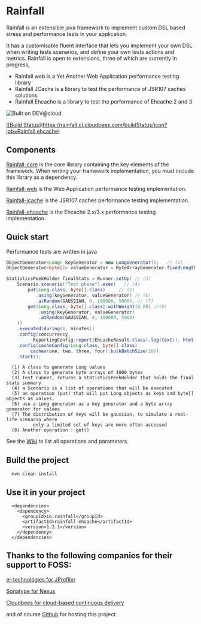 Rainfall
========

Rainfall is an extensible java framework to implement custom DSL based stress and performance tests in your application.

It has a customisable fluent interface that lets you implement your own DSL when writing tests scenarios, and define your own tests actions and metrics.
Rainfall is open to extensions, three of which are currently in progress,
- Rainfall web is a Yet Another Web Application performance testing library
- Rainfall JCache is a library to test the performance of JSR107 caches solutions
- Rainfall Ehcache is a library to test the performance of Ehcache 2 and 3

![Built on DEV@cloud](https://www.cloudbees.com/sites/default/files/styles/large/public/Button-Built-on-CB-1.png?itok=3Tnkun-C)

[![Build Status](https://rainfall.ci.cloudbees.com/buildStatus/icon?job=Rainfall ehcache)](https://rainfall.ci.cloudbees.com/job/Rainfall%20ehcache/)

Components
----------
[Rainfall-core](https://github.com/aurbroszniowski/Rainfall-core) is the core library containing the key elements of the framework.
 When writing your framework implementation, you must include this library as a dependency.

[Rainfall-web](https://github.com/aurbroszniowski/Rainfall-web) is the Web Application performance testing implementation.

[Rainfall-jcache](https://github.com/aurbroszniowski/Rainfall-jcache) is the JSR107 caches performance testing implementation.

[Rainfall-ehcache](https://github.com/aurbroszniowski/Rainfall-ehcache) is the Ehcache 2.x/3.x performance testing implementation.


Quick start
-----------

Performance tests are written in java

```java
ObjectGenerator<Long> keyGenerator = new LongGenerator();   // (1)  
ObjectGenerator<byte[]> valueGenerator = ByteArrayGenerator.fixedLength(1000); // (2)

StatisticsPeekHolder finalStats = Runner.setUp( // (3) 
    Scenario.scenario("Test phase").exec(   // (4)
        put(Long.class, byte[].class)     // (5)   
           .using(keyGenerator, valueGenerator) // (6)
           .atRandom(GAUSSIAN, 0, 100000, 5000), // (7)
        get(Long.class, byte[].class).withWeight(0.80) //(8)
            .using(keyGenerator, valueGenerator)
            .atRandom(GAUSSIAN, 0, 100000, 5000)
    ))
    .executed(during(1, minutes))
    .config(concurrency, 
          ReportingConfig.report(EhcacheResult.class).log(text(), html()).summary(text()))
    .config(cacheConfig(Long.class, byte[].class)
        .caches(one, two, three, four).bulkBatchSize(10))
    .start();
```
 
```text
  (1) A class to generate Long values
  (2) A class to generate byte arrays of 1000 bytes
  (3) Test runner, returns a StatisticsPeekHolder that holds the final stats summary
  (4) a Scenario is a list of operations that will be executed
  (5) an operation (put) that will put Long objects as keys and byte[] objects as values.
  (6) use a Long generator as a key generator and a byte array generator for values
  (7) The distribution of keys will be gaussian, to simulate a real-life scenario where 
          only a limited set of keys are more often accessed
  (8) Another operation : get()        
```

See the [Wiki](https://github.com/aurbroszniowski/Rainfall-ehcache/wiki) to list all operations and parameters.


Build the project
-----------------
```maven
  mvn clean install
```

Use it in your project
----------------------
```maven
  <dependencies>
    <dependency>
      <groupId>io.rainfall</groupId>
      <artifactId>rainfall-ehcache</artifactId>
      <version>1.2.1</version>
    </dependency>
  </dependencies>
```


Thanks to the following companies for their support to FOSS:
------------------------------------------------------------

[ej-technologies for JProfiler](http://www.ej-technologies.com/products/jprofiler/overview.html)

[Sonatype for Nexus](http://www.sonatype.org/)

[Cloudbees for cloud-based continuous delivery](https://www.cloudbees.com/)

and of course [Github](https://github.com/) for hosting this project.


